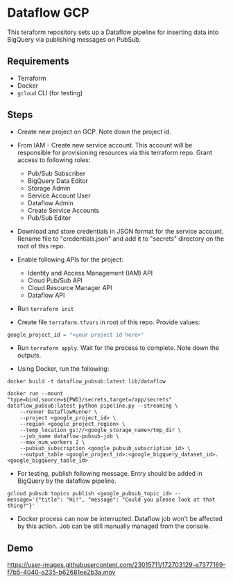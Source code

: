 # Dataflow GCP

This teraform repository sets up a Dataflow pipeline for inserting data into BigQuery via publishing messages on PubSub.

## Requirements

- Terraform
- Docker
- `gcloud` CLI (for testing)

## Steps

- Create new project on GCP. Note down the project id.
- From IAM - Create new service account. This account will be responsible for provisioning resources
  via this terraform repo. Grant access to following roles:
    - Pub/Sub Subscriber
    - BigQuery Data Editor
    - Storage Admin
    - Service Account User
    - Dataflow Admin
    - Create Service Accounts
    - Pub/Sub Editor
- Download and store credentials in JSON format for the service account. Rename file to "credentials.json" and add it to "secrets" directory on the
  root of this repo.
- Enable following APIs for the project:
    - Identity and Access Management (IAM) API
    - Cloud Pub/Sub API
    - Cloud Resource Manager API
    - Dataflow API

- Run `terraform init`
- Create file `terraform.tfvars` in root of this repo. Provide values:

```terraform
google_project_id = "<your project id here>"
```

- Run `terraform apply`. Wait for the process to complete. Note down the outputs.

- Using Docker, run the following:

```shell
docker build -t dataflow_pubsub:latest lib/dataflow

docker run --mount "type=bind,source=${PWD}/secrets,target=/app/secrets" dataflow_pubsub:latest python pipeline.py --streaming \
    --runner DataflowRunner \
    --project <google_project_id> \
    --region <google_project_region> \
    --temp_location gs://<google_storage_name>/tmp_dir \
    --job_name dataflow-pubsub-job \
    --max_num_workers 2 \
    --pubsub_subscription <google_pubsub_subscription_id> \
    --output_table <google_project_id>:<google_bigquery_dataset_id>.<google_bigquery_table_id>
```

- For testing, publish following message. Entry should be added in BigQuery by the dataflow pipeline.

```shell
gcloud pubsub topics publish <google_pubsub_topic_id> --message='{"title": "Hi!", "message": "Could you please look at that thing?"}'
```

- Docker process can now be interrupted. Dataflow job won't be affected by this action. Job can be still manually managed from the console.

## Demo

https://user-images.githubusercontent.com/23015711/172703129-e7377169-f7b5-4040-a235-b62681ee2b3a.mov
